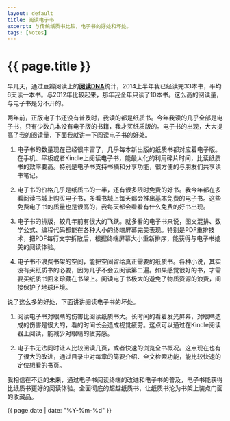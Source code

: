 ```yaml
---
layout: default
title: 阅读电子书
excerpt: 与传统纸质书比较，电子书的好处和坏处。
tags: [Notes]
---
```

{{ page.title }}
================

早几天，通过豆瓣阅读上的[**阅读DNA**](http://www.yuedudna.com/users/4752227/book/2014)统计，2014上半年我已经读完33本书，平均6天读一本书。与2012年比较起来，那年我全年只读了10本书。这么高的阅读量，与电子书是分不开的。

两年前，正版电子书还没有普及时，我读的都是纸质书。今年我读的几乎全部是电子书，只有少数几本没有电子版的书籍，我才买纸质版的。电子书的出现，大大提高了我的阅读量，下面我就讲一下阅读电子书的好处。

1. 电子书的数量现在已经很丰富了，几乎每本新出版的纸质书都对应着电子版。在手机、平板或者Kindle上阅读电子书，能最大化的利用碎片时间，比读纸质书的效率要高。特别是电子书支持书摘和分享功能，很方便的与朋友们共享读书笔记。

2. 电子书的价格几乎是纸质书的一半，还有很多限时免费的好书。我今年都在多看阅读书城上购买电子书，多看书城上每天都会推出基本免费的电子书。这些免费电子书的质量也是很高的，我每天都会看看有什么免费的好书出现。

3. 电子书的排版，较几年前有很大的飞跃。就多看的电子书来说，图文混排、数学公式、编程代码都能在各种大小的终端屏幕完美表现。特别是PDF重排技术，把PDF每行文字拆散后，根据终端屏幕大小重新排序，能获得与电子书媲美的阅读体验。

4. 电子书不浪费书架的空间，能把空间留给真正需要的纸质书。各种小说，其实没有买纸质书的必要，因为几乎不会去阅读第二遍。如果感觉很好的书，才需要买纸质书回来珍藏在书架上。阅读电子书极大的避免了物质资源的浪费，间接保护了地球环境。


说了这么多的好处，下面讲讲阅读电子书的坏处。

1. 阅读电子书对眼睛的伤害比阅读纸质书大。长时间的看着发光屏幕，对眼睛造成的伤害是很大的，看的时间长会造成视觉疲劳。这点可以通过在Kindle阅读器上阅读，能减少对眼睛的疲劳感。

2. 电子书无法同时让人比较阅读几页，或者快速的浏览全书概况。这点现在也有了很大的改进，通过目录中对每章的简要介绍、全文检索功能，能比较快速的定位想看的书页。


我相信在不远的未来，通过电子书阅读终端的改进和电子书的普及，电子书能获得比纸质书更好的阅读体验。全面彻底的超越纸质书，让纸质书沦为书架上装点门面的收藏品。

{{ page.date | date: "%Y-%m-%d" }}
